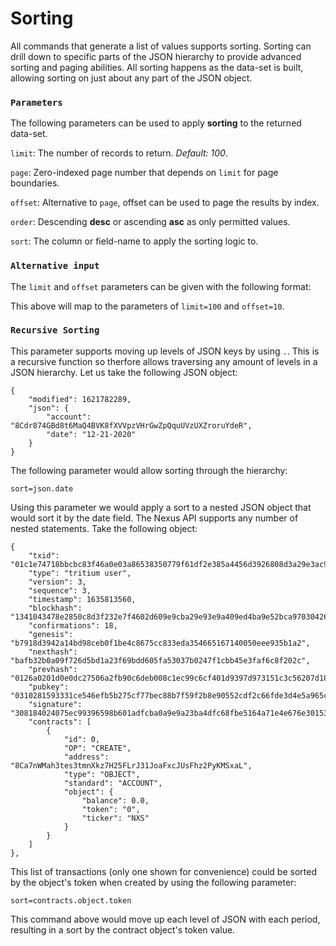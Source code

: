 # Sorting

All commands that generate a list of values supports sorting. Sorting can drill down to specific parts of the JSON hierarchy to provide advanced sorting and paging abilities. All sorting happens as the data-set is built, allowing sorting on just about any part of the JSON object.

### `Parameters`

The following parameters can be used to apply **sorting** to the returned data-set.

`limit`: The number of records to return. _Default: 100_.

`page`: Zero-indexed page number that depends on `limit` for page boundaries.

`offset`: Alternative to `page`, offset can be used to page the results by index.

`order`: Descending **desc** or ascending **asc** as only permitted values.

`sort`: The column or field-name to apply the sorting logic to.

### `Alternative input`

The `limit` and `offset` parameters can be given with the following format:

This above will map to the parameters of `limit=100` and `offset=10`.

### `Recursive Sorting`

This parameter supports moving up levels of JSON keys by using `.`. This is a recursive function so therfore allows traversing any amount of levels in a JSON hierarchy. Let us take the following JSON object:

```
{
    "modified": 1621782289,
    "json": {
        "account": "8Cdr874GBd8t6MaQ4BVK8fXVVpzVHrGwZpQquUVzUXZroruYdeR",
        "date": "12-21-2020"
    }
}
```

The following parameter would allow sorting through the hierarchy:

```
sort=json.date
```

Using this parameter we would apply a sort to a nested JSON object that would sort it by the date field. The Nexus API supports any number of nested statements. Take the following object:

```
{
    "txid": "01c1e74718bbcbc83f46a0e03a86538350779f61df2e385a4456d3926808d3a29e3ac9d8d3ba2ea4b625b52b525d22fb675066184c4552c40824214b4f575e1c",
    "type": "tritium user",
    "version": 3,
    "sequence": 3,
    "timestamp": 1635813560,
    "blockhash": "1341043478e2850c8d3f232e7f4602d609e9cba29e93e9a409ed4ba9e52bca97030426122dc55c2ab88c3da914f38409e5f3248b301950251c2b578e07992b19b192a7b7377a294e3e24c6ff68a6058c425074b3278307574568c6bccbc63c7dfde3d6933b4f1e041c7ddc05953c12988be6bb47f0ca2cd822eb033f4bf6e197",
    "confirmations": 18,
    "genesis": "b7918d3942a14bd98ceb0f1be4c8675cc833eda354665167140050eee935b1a2",
    "nexthash": "bafb32b0a09f726d5bd1a23f69bdd605fa53037b0247f1cbb45e3faf6c8f202c",
    "prevhash": "0126a0201d0e0dc27506a2fb90c6deb008c1ec99c6cf401d9397d973151c3c56207d184e059fe3cde9abdb029a77f632c220f28472faa413e4c06ba37c950fb8",
    "pubkey": "0310281593331ce546efb5b275cf77bec88b7f59f2b8e90552cdf2c66fde3d4e5a965ce2e3c501560ff5fe6c9d8db1245071a5c608bc728896ee1fff3b660c5e68",
    "signature": "308184024075ec99396598b601adfcba0a9e9a23ba4dfc68fbe5164a71e4e676e301532338934f4cd7822de687b96168536ed901951debeac6ec40f7aa5d36cb4076ddfef50240518ba3c8dc3a457463919ddc8bd3a62aed82a70f60082bdd36e1e725a58e21895835b70968a38f2b07349e9cc89e6c61807d4aa28bb0a38b9a542a9bfbe456bc",
    "contracts": [
        {
            "id": 0,
            "OP": "CREATE",
            "address": "8Ca7nWMah3tes3tmnXkz7H25FLrJ31JoaFxcJUsFhz2PyKMSxaL",
            "type": "OBJECT",
            "standard": "ACCOUNT",
            "object": {
                "balance": 0.0,
                "token": "0",
                "ticker": "NXS"
            }
        }
    ]
},
```

This list of transactions (only one shown for convenience) could be sorted by the object's token when created by using the following parameter:

```
sort=contracts.object.token
```

This command above would move up each level of JSON with each period, resulting in a sort by the contract object's token value.
